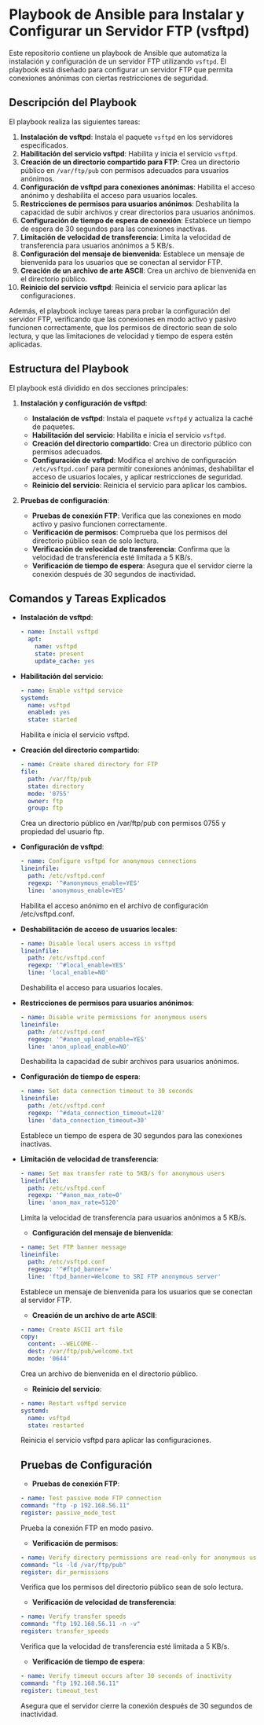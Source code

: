 # Playbook de Ansible para Instalar y Configurar un Servidor FTP (vsftpd)

Este repositorio contiene un playbook de Ansible que automatiza la instalación y configuración de un servidor FTP utilizando `vsftpd`. El playbook está diseñado para configurar un servidor FTP que permita conexiones anónimas con ciertas restricciones de seguridad.

## Descripción del Playbook

El playbook realiza las siguientes tareas:

1. **Instalación de vsftpd**: Instala el paquete `vsftpd` en los servidores especificados.
2. **Habilitación del servicio vsftpd**: Habilita y inicia el servicio `vsftpd`.
3. **Creación de un directorio compartido para FTP**: Crea un directorio público en `/var/ftp/pub` con permisos adecuados para usuarios anónimos.
4. **Configuración de vsftpd para conexiones anónimas**: Habilita el acceso anónimo y deshabilita el acceso para usuarios locales.
5. **Restricciones de permisos para usuarios anónimos**: Deshabilita la capacidad de subir archivos y crear directorios para usuarios anónimos.
6. **Configuración de tiempo de espera de conexión**: Establece un tiempo de espera de 30 segundos para las conexiones inactivas.
7. **Limitación de velocidad de transferencia**: Limita la velocidad de transferencia para usuarios anónimos a 5 KB/s.
8. **Configuración del mensaje de bienvenida**: Establece un mensaje de bienvenida para los usuarios que se conectan al servidor FTP.
9. **Creación de un archivo de arte ASCII**: Crea un archivo de bienvenida en el directorio público.
10. **Reinicio del servicio vsftpd**: Reinicia el servicio para aplicar las configuraciones.

Además, el playbook incluye tareas para probar la configuración del servidor FTP, verificando que las conexiones en modo activo y pasivo funcionen correctamente, que los permisos de directorio sean de solo lectura, y que las limitaciones de velocidad y tiempo de espera estén aplicadas.

## Estructura del Playbook

El playbook está dividido en dos secciones principales:

1. **Instalación y configuración de vsftpd**:
   - **Instalación de vsftpd**: Instala el paquete `vsftpd` y actualiza la caché de paquetes.
   - **Habilitación del servicio**: Habilita e inicia el servicio `vsftpd`.
   - **Creación del directorio compartido**: Crea un directorio público con permisos adecuados.
   - **Configuración de vsftpd**: Modifica el archivo de configuración `/etc/vsftpd.conf` para permitir conexiones anónimas, deshabilitar el acceso de usuarios locales, y aplicar restricciones de seguridad.
   - **Reinicio del servicio**: Reinicia el servicio para aplicar los cambios.

2. **Pruebas de configuración**:
   - **Pruebas de conexión FTP**: Verifica que las conexiones en modo activo y pasivo funcionen correctamente.
   - **Verificación de permisos**: Comprueba que los permisos del directorio público sean de solo lectura.
   - **Verificación de velocidad de transferencia**: Confirma que la velocidad de transferencia esté limitada a 5 KB/s.
   - **Verificación de tiempo de espera**: Asegura que el servidor cierre la conexión después de 30 segundos de inactividad.

## Comandos y Tareas Explicados

- **Instalación de vsftpd**:
  ```yaml
  - name: Install vsftpd
    apt:
      name: vsftpd
      state: present
      update_cache: yes
  ```
- **Habilitación del servicio**:
  ```yaml
  - name: Enable vsftpd service
  systemd:
    name: vsftpd
    enabled: yes
    state: started
  ```
  Habilita e inicia el servicio vsftpd.
- **Creación del directorio compartido**:
  ```yaml
  - name: Create shared directory for FTP
  file:
    path: /var/ftp/pub
    state: directory
    mode: '0755'
    owner: ftp
    group: ftp
  ```
  Crea un directorio público en /var/ftp/pub con permisos 0755 y propiedad del usuario ftp.
- **Configuración de vsftpd**:
  ```yaml
  - name: Configure vsftpd for anonymous connections
  lineinfile:
    path: /etc/vsftpd.conf
    regexp: '^#anonymous_enable=YES'
    line: 'anonymous_enable=YES'
  ```
  Habilita el acceso anónimo en el archivo de configuración /etc/vsftpd.conf.
- **Deshabilitación de acceso de usuarios locales**:
  ```yaml
  - name: Disable local users access in vsftpd
  lineinfile:
    path: /etc/vsftpd.conf
    regexp: '^#local_enable=YES'
    line: 'local_enable=NO'
  ```
  Deshabilita el acceso para usuarios locales.
- **Restricciones de permisos para usuarios anónimos**:
  ```yaml
  - name: Disable write permissions for anonymous users
  lineinfile:
    path: /etc/vsftpd.conf
    regexp: '^#anon_upload_enable=YES'
    line: 'anon_upload_enable=NO'
  ```
  Deshabilita la capacidad de subir archivos para usuarios anónimos.
- **Configuración de tiempo de espera**:
  ```yaml
  - name: Set data connection timeout to 30 seconds
  lineinfile:
    path: /etc/vsftpd.conf
    regexp: '^#data_connection_timeout=120'
    line: 'data_connection_timeout=30'
  ```
  Establece un tiempo de espera de 30 segundos para las conexiones inactivas.
- **Limitación de velocidad de transferencia**:
  ```yaml
  - name: Set max transfer rate to 5KB/s for anonymous users
  lineinfile:
    path: /etc/vsftpd.conf
    regexp: '^#anon_max_rate=0'
    line: 'anon_max_rate=5120'
  ```
  Limita la velocidad de transferencia para usuarios anónimos a 5 KB/s.
  - **Configuración del mensaje de bienvenida**:
  ```yaml
  - name: Set FTP banner message
  lineinfile:
    path: /etc/vsftpd.conf
    regexp: '^#ftpd_banner='
    line: 'ftpd_banner=Welcome to SRI FTP anonymous server'
  ```
  Establece un mensaje de bienvenida para los usuarios que se conectan al servidor FTP.
  - **Creación de un archivo de arte ASCII**:
  ```yaml
  - name: Create ASCII art file
  copy:
    content: --WELCOME--
    dest: /var/ftp/pub/welcome.txt
    mode: '0644'
  ```
  Crea un archivo de bienvenida en el directorio público.
    - **Reinicio del servicio**:
  ```yaml
  - name: Restart vsftpd service
  systemd:
    name: vsftpd
    state: restarted
  ```
  Reinicia el servicio vsftpd para aplicar las configuraciones.

  ## Pruebas de Configuración

  - **Pruebas de conexión FTP**:
  ```yaml
  - name: Test passive mode FTP connection
  command: "ftp -p 192.168.56.11"
  register: passive_mode_test
  ```
  Prueba la conexión FTP en modo pasivo.
  - **Verificación de permisos**:
  ```yaml
  - name: Verify directory permissions are read-only for anonymous users
  command: "ls -ld /var/ftp/pub"
  register: dir_permissions
  ```
  Verifica que los permisos del directorio público sean de solo lectura.
  - **Verificación de velocidad de transferencia**:
  ```yaml
  - name: Verify transfer speeds
  command: "ftp 192.168.56.11 -n -v"
  register: transfer_speeds
  ```
  Verifica que la velocidad de transferencia esté limitada a 5 KB/s.
  - **Verificación de tiempo de espera**:
  ```yaml
  - name: Verify timeout occurs after 30 seconds of inactivity
  command: "ftp 192.168.56.11"
  register: timeout_test
  ```
  Asegura que el servidor cierre la conexión después de 30 segundos de inactividad.
